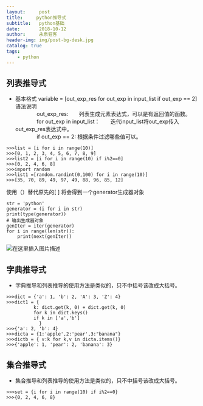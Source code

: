 ```yaml
---
layout:     post
title:     python推导式
subtitle:   python基础
date:       2018-10-12
author:     永泉狂客
header-img: img/post-bg-desk.jpg
catalog: true
tags:  
    - python
---
```


## 列表推导式

 - 基本格式
       variable = [out_exp_res for out_exp in input_list if out_exp \=\= 2]     
       语法说明    
       &emsp;&emsp;&emsp;&emsp;out_exp_res:　　列表生成元素表达式，可以是有返回值的函数。    
       &emsp;&emsp;&emsp;&emsp;for out_exp in input_list：　　迭代input_list将out_exp传入out_exp_res表达式中。    
       &emsp;&emsp;&emsp;&emsp;if out_exp == 2:  根据条件过滤哪些值可以。
```
>>>list = [i for i in range(10)]
>>>[0, 1, 2, 3, 4, 5, 6, 7, 8, 9]
>>>list2 = [i for i in range(10) if i%2==0]
>>>[0, 2, 4, 6, 8]
>>>import random
>>>list1 =[random.randint(0,100) for i in range(10)]
>>>[35, 70, 89, 49, 97, 49, 88, 96, 85, 12]
```
使用（）替代原先的[ ] 将会得到一个generator生成器对象

```
str = 'python'
generator = (i for i in str)
print(type(generator))
# 输出生成器对象
genIter = iter(generator)
for i in range(len(str)):
    print(next(genIter))
```
![在这里插入图片描述](https://s2.ax1x.com/2019/03/25/At2dmD.gif)    

## 字典推导式

 - 字典推导和列表推导的使用方法是类似的，只不中括号该改成大括号。
```
>>>dict = {'a': 1, 'b': 2, 'A': 3, 'Z': 4}
>>>dict1 = {
          k: dict.get(k, 0) + dict.get(k, 0)
          for k in dict.keys()
          if k in ['a','b']
            }
>>>{'a': 2, 'b': 4}
>>>dicta = {1:'apple',2:'pear',3:"banana"}
>>>dictb = { v:k for k,v in dicta.items()}
>>>{'apple': 1, 'pear': 2, 'banana': 3}
```

## 集合推导式

 - 集合推导和列表推导的使用方法是类似的，只不中括号该改成大括号。

```
>>>set = {i for i in range(10) if i%2==0}
>>>{0, 2, 4, 6, 8}
```
